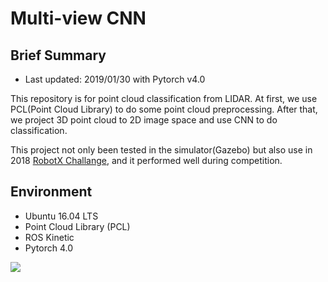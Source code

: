 # Multi-view CNN 
## Brief Summary
* Last updated: 2019/01/30 with Pytorch v4.0

This repository is for point cloud classification from LIDAR. At first, we use PCL(Point Cloud Library) to do some point cloud preprocessing. After that, we project 3D point cloud to 2D image space and use CNN to do classification.

This project not only been tested in the simulator(Gazebo) but also use in 2018 [RobotX Challange](https://robotx.org/index.php), and it performed well during competition.

## Environment
- Ubuntu 16.04 LTS
- Point Cloud Library (PCL)
- ROS Kinetic
- Pytorch 4.0

[![](https://github.com/championway/multi_view_cnn/blob/master/pictures/youtube_cover.png)](https://www.youtube.com/watch?v=-llRCISkNYE&t=1s)